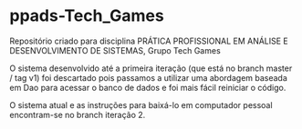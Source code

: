 # ppads-Tech_Games

Repositório criado para disciplina PRÁTICA PROFISSIONAL EM ANÁLISE E DESENVOLVIMENTO DE SISTEMAS, Grupo Tech Games

O sistema desenvolvido até a primeira iteração (que está no branch master / tag v1) foi descartado pois passamos a utilizar uma abordagem baseada em Dao para acessar o banco de dados e foi mais fácil reiniciar o código.

O sistema atual e as instruções para baixá-lo em computador pessoal encontram-se no branch iteração 2.


